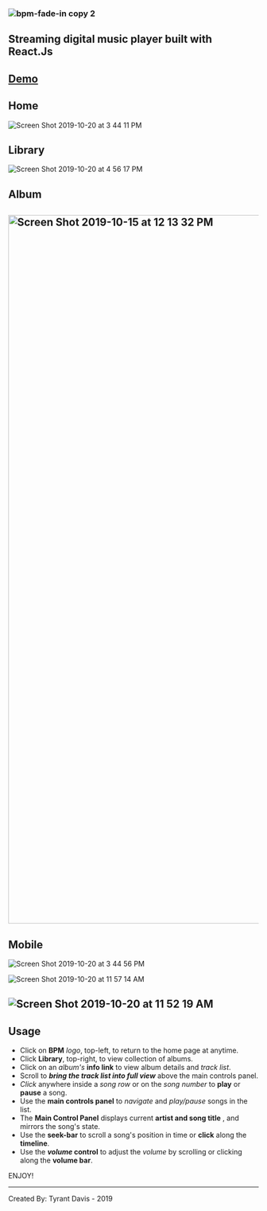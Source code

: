 ### ![bpm-fade-in copy 2](https://user-images.githubusercontent.com/14861025/67163311-fcff1280-f332-11e9-96c6-04bbe17a4521.png)

## **Streaming digital music player built with React.Js**

## [Demo](https://beatspm.herokuapp.com/)

## Home

![Screen Shot 2019-10-20 at 3 44 11 PM](https://user-images.githubusercontent.com/14861025/67165987-f4b5d000-f350-11e9-8772-cb25432c786c.png)

## Library

![Screen Shot 2019-10-20 at 4 56 17 PM](https://user-images.githubusercontent.com/14861025/67167013-a279ac80-f35a-11e9-8a7a-c89276a70f1a.png)

## Album

## <img width="1424" alt="Screen Shot 2019-10-15 at 12 13 32 PM" src="https://user-images.githubusercontent.com/14861025/66853622-5804c400-ef45-11e9-804d-7cc304f7fe76.png">

## Mobile

![Screen Shot 2019-10-20 at 3 44 56 PM](https://user-images.githubusercontent.com/14861025/67165976-d64fd480-f350-11e9-9c35-e5082a200034.png)

![Screen Shot 2019-10-20 at 11 57 14 AM](https://user-images.githubusercontent.com/14861025/67163135-fbcce600-f330-11e9-97f8-24cc0846e6a9.png)

## ![Screen Shot 2019-10-20 at 11 52 19 AM](https://user-images.githubusercontent.com/14861025/67163081-59146780-f330-11e9-906e-205839b5f35c.png)

## Usage

- Click on **BPM** _logo_, top-left, to return to the home page at anytime.
- Click **Library**, top-right, to view collection of albums.
- Click on an _album's_ **info link** to view album details and _track list_.
- Scroll to **_bring the track list into full view_** above the main controls panel.
- _Click_ anywhere inside a _song row_ or on the _song number_ to **play** or **pause** a song.
- Use the **main controls panel** to _navigate_ and _play/pause_ songs in the list.
- The **Main Control Panel** displays current **artist and song title** , and mirrors the song's state.
- Use the **seek-bar** to scroll a song's position in time or **click** along the **timeline**.
- Use the **_volume_ control** to adjust the _volume_ by scrolling or clicking along the **volume bar**.

ENJOY!

---

Created By: Tyrant Davis - 2019
